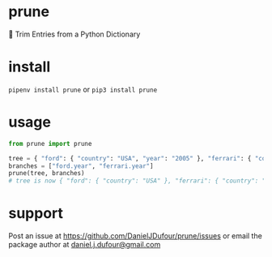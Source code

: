 # prune
:deciduous_tree: Trim Entries from a Python Dictionary

# install
`pipenv install prune` or `pip3 install prune`

# usage
```python
from prune import prune

tree = { "ford": { "country": "USA", "year": "2005" }, "ferrari": { "country": "Italy", "year": "1995" }}
branches = ["ford.year", "ferrari.year"]
prune(tree, branches)
# tree is now { "ford": { "country": "USA" }, "ferrari": { "country": "Italy" }}
```

# support
Post an issue at https://github.com/DanielJDufour/prune/issues or email the package author at daniel.j.dufour@gmail.com
